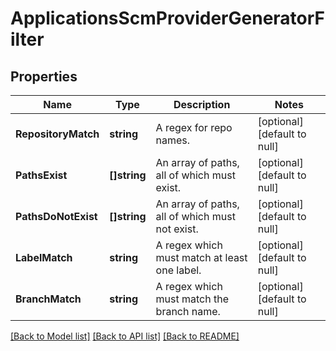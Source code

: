 # ApplicationsScmProviderGeneratorFilter

## Properties
Name | Type | Description | Notes
------------ | ------------- | ------------- | -------------
**RepositoryMatch** | **string** | A regex for repo names. | [optional] [default to null]
**PathsExist** | **[]string** | An array of paths, all of which must exist. | [optional] [default to null]
**PathsDoNotExist** | **[]string** | An array of paths, all of which must not exist. | [optional] [default to null]
**LabelMatch** | **string** | A regex which must match at least one label. | [optional] [default to null]
**BranchMatch** | **string** | A regex which must match the branch name. | [optional] [default to null]

[[Back to Model list]](../README.md#documentation-for-models) [[Back to API list]](../README.md#documentation-for-api-endpoints) [[Back to README]](../README.md)

